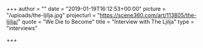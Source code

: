 +++
author = ""
date = "2019-01-19T16:12:53+00:00"
picture = "/uploads/the-ljilja.jpg"
projecturl = "https://scene360.com/art/113805/the-ljilja/"
quote = "We Die to Become"
title = "Interview with The Ljilja"
type = "interviews"

+++
